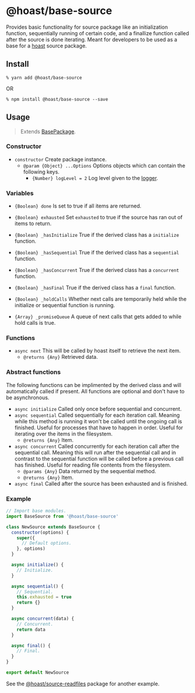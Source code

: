 # @hoast/base-source

Provides basic functionality for source package like an initialization function, sequentially running of certain code, and a finallize function called after the source is done iterating. Meant for developers to be used as a base for a [hoast](https://hoast.js.org) source package.

## Install

```
% yarn add @hoast/base-source
```

OR

```
% npm install @hoast/base-source --save
```

## Usage

> Extends [BasePackage](https://github.com/hoast/hoast/tree/master/packages/base-package#readme).

### Constructor

- `constructor` Create package instance.
  - `@param {Object} ...Options` Options objects which can contain the following keys.
    - `{Number} logLevel = 2` Log level given to the [logger](https://github.com/hoast/hoast/tree/master/packages/utils#logger.js).

### Variables

- `{Boolean} done` Is set to true if all items are returned.
- `{Boolean} exhausted` Set `exhausted` to true if the source has ran out of items to return.

- `{Boolean} _hasInitialize` True if the derived class has a `initialize` function.
- `{Boolean} _hasSequential` True if the derived class has a `sequential` function.
- `{Boolean} _hasConcurrent` True if the derived class has a `concurrent` function.
- `{Boolean} _hasFinal` True if the derived class has a `final` function.

- `{Boolean} _holdCalls` Whether next calls are temporarily held while the initialize or sequential function is running.
- `{Array} _promiseQueue` A queue of next calls that gets added to while hold calls is true.

### Functions

- `async next` This will be called by hoast itself to retrieve the next item.
  - `@returns {Any}` Retrieved data.

### Abstract functions

The following functions can be implimented by the derived class and will automatically called if present. All functions are optional and don't have to be asynchronous.

- `async initialize` Called only once before sequential and concurrent.
- `async sequential` Called sequentially for each iteration call. Meaning while this method is running it won't be called until the ongoing call is finished. Useful for processes that have to happen in order. Useful for iterating over the items in the filesystem.
  - `@returns {Any}` Item.
- `async concurrent` Called concurrently for each iteration call after the sequential call. Meaning this will run after the sequential call and in contrast to the sequential function will be called before a previous call has finished. Useful for reading file contents from the filesystem.
  - `@params {Any}` Data returned by the sequential method.
  - `@returns {Any}` Item.
- `async final` Called after the source has been exhausted and is finished.

### Example

```JavaScript
// Import base modules.
import BaseSource from '@hoast/base-source'

class NewSource extends BaseSource {
  constructor(options) {
    super({
      // Default options.
    }, options)
  }

  async initialize() {
    // Initialize.
  }

  async sequential() {
    // Sequential.
    this.exhausted = true
    return {}
  }

  async concurrent(data) {
    // Concurrent.
    return data
  }

  async final() {
    // Final.
  }
}

export default NewSource
```

See the [@hoast/source-readfiles](https://github.com/hoast/hoast/tree/master/packages/source-readfiles#readme) package for another example.
